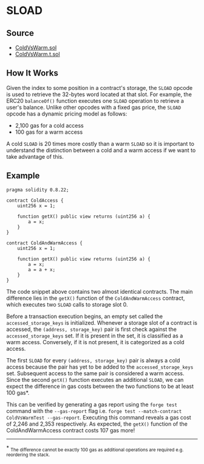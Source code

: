 # SLOAD

## Source

- [ColdVsWarm.sol](./ColdVsWarm.sol)
- [ColdVsWarm.t.sol](../../../test/ColdVsWarm.t.sol)

## How It Works

Given the index to some position in a contract's storage, the `SLOAD` opcode is used to retrieve the 32-bytes word located at that slot. For example, the ERC20 `balanceOf()` function executes one `SLOAD` operation to retrieve a user's balance. Unlike other opcodes with a fixed gas price, the `SLOAD` opcode has a dynamic pricing model as follows:

- 2,100 gas for a cold access
- 100 gas for a warm access

A cold `SLOAD` is 20 times more costly than a warm `SLOAD` so it is important to understand the distinction between a cold and a warm access if we want to take advantage of this.

## Example

```solidity
pragma solidity 0.8.22;

contract ColdAccess {
    uint256 x = 1;

    function getX() public view returns (uint256 a) {
        a = x;
    }
}

contract ColdAndWarmAccess {
    uint256 x = 1;

    function getX() public view returns (uint256 a) {
        a = x;
        a = a + x;
    }
}
```

The code snippet above contains two almost identical contracts. The main difference lies in the `getX()` function of the `ColdAndWarmAccess` contract, which executes two `SLOAD` calls to storage slot 0.

Before a transaction execution begins, an empty set called the `accessed_storage_keys` is initialized. Whenever a storage slot of a contract is accessed, the `(address, storage_key)` pair is first check against the `accessed_storage_keys` set. If it is present in the set, it is classified as a warm access. Conversely, if it is not present, it is categorized as a cold access.

The first `SLOAD` for every `(address, storage_key)` pair is always a cold access because the pair has yet to be added to the `accessed_storage_keys` set. Subsequent access to the same pair is considered a warm access. Since the second `getX()` function executes an additional `SLOAD`, we can expect the difference in gas costs between the two functions to be at least 100 gas*.

This can be verified by generating a gas report using the `forge test` command with the `--gas-report` flag i.e. `forge test --match-contract ColdVsWarmTest --gas-report`. Executing this command reveals a gas cost of 2,246 and 2,353 respectively. As expected, the `getX()` function of the ColdAndWarmAccess contract costs 107 gas more!

---
\* <sub>The difference cannot be exactly 100 gas as additional operations are required e.g. reordering the stack.</sub>